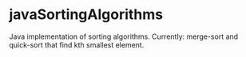 # javaSortingAlgorithms
Java implementation of sorting algorithms. Currently: merge-sort and quick-sort that find kth smallest element.
